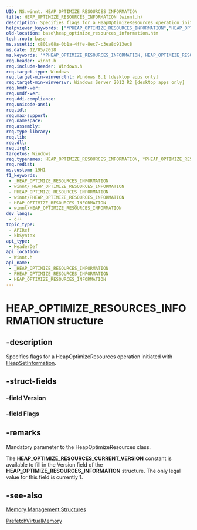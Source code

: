 ```yaml
---
UID: NS:winnt._HEAP_OPTIMIZE_RESOURCES_INFORMATION
title: HEAP_OPTIMIZE_RESOURCES_INFORMATION (winnt.h)
description: Specifies flags for a HeapOptimizeResources operation initiated with HeapSetInformation.
helpviewer_keywords: ["*PHEAP_OPTIMIZE_RESOURCES_INFORMATION","HEAP_OPTIMIZE_RESOURCES_INFORMATION","HEAP_OPTIMIZE_RESOURCES_INFORMATION structure","PHEAP_OPTIMIZE_RESOURCES_INFORMATION","PHEAP_OPTIMIZE_RESOURCES_INFORMATION structure pointer","base.heap_optimize_resources_information","winnt/HEAP_OPTIMIZE_RESOURCES_INFORMATION","winnt/PHEAP_OPTIMIZE_RESOURCES_INFORMATION"]
old-location: base\heap_optimize_resources_information.htm
tech.root: base
ms.assetid: c801a08a-0b1a-4ffe-8ec7-c3ea8d913ec8
ms.date: 12/05/2018
ms.keywords: '*PHEAP_OPTIMIZE_RESOURCES_INFORMATION, HEAP_OPTIMIZE_RESOURCES_INFORMATION, HEAP_OPTIMIZE_RESOURCES_INFORMATION structure, PHEAP_OPTIMIZE_RESOURCES_INFORMATION, PHEAP_OPTIMIZE_RESOURCES_INFORMATION structure pointer, base.heap_optimize_resources_information, winnt/HEAP_OPTIMIZE_RESOURCES_INFORMATION, winnt/PHEAP_OPTIMIZE_RESOURCES_INFORMATION'
req.header: winnt.h
req.include-header: Windows.h
req.target-type: Windows
req.target-min-winverclnt: Windows 8.1 [desktop apps only]
req.target-min-winversvr: Windows Server 2012 R2 [desktop apps only]
req.kmdf-ver: 
req.umdf-ver: 
req.ddi-compliance: 
req.unicode-ansi: 
req.idl: 
req.max-support: 
req.namespace: 
req.assembly: 
req.type-library: 
req.lib: 
req.dll: 
req.irql: 
targetos: Windows
req.typenames: HEAP_OPTIMIZE_RESOURCES_INFORMATION, *PHEAP_OPTIMIZE_RESOURCES_INFORMATION
req.redist: 
ms.custom: 19H1
f1_keywords:
 - _HEAP_OPTIMIZE_RESOURCES_INFORMATION
 - winnt/_HEAP_OPTIMIZE_RESOURCES_INFORMATION
 - PHEAP_OPTIMIZE_RESOURCES_INFORMATION
 - winnt/PHEAP_OPTIMIZE_RESOURCES_INFORMATION
 - HEAP_OPTIMIZE_RESOURCES_INFORMATION
 - winnt/HEAP_OPTIMIZE_RESOURCES_INFORMATION
dev_langs:
 - c++
topic_type:
 - APIRef
 - kbSyntax
api_type:
 - HeaderDef
api_location:
 - Winnt.h
api_name:
 - _HEAP_OPTIMIZE_RESOURCES_INFORMATION
 - PHEAP_OPTIMIZE_RESOURCES_INFORMATION
 - HEAP_OPTIMIZE_RESOURCES_INFORMATION
---
```


# HEAP_OPTIMIZE_RESOURCES_INFORMATION structure


## -description

Specifies  flags for a HeapOptimizeResources operation initiated with <a href="/windows/desktop/api/heapapi/nf-heapapi-heapsetinformation">HeapSetInformation</a>.

## -struct-fields

### -field Version

### -field Flags

## -remarks

Mandatory parameter to the HeapOptimizeResources class.

The <b>HEAP_OPTIMIZE_RESOURCES_CURRENT_VERSION</b> constant is available to fill in the Version field of the <b>HEAP_OPTIMIZE_RESOURCES_INFORMATION</b> structure. The only legal value for this field is currently 1.

## -see-also

<a href="/windows/desktop/Memory/memory-management-structures">Memory Management Structures</a>



<a href="/windows/desktop/api/memoryapi/nf-memoryapi-prefetchvirtualmemory">PrefetchVirtualMemory</a>

